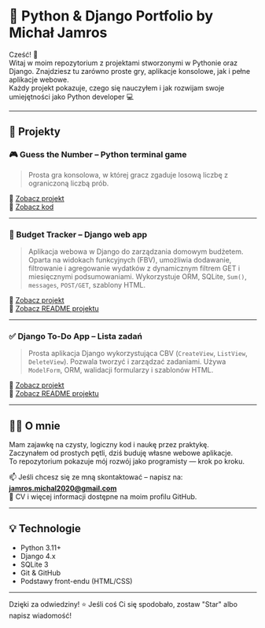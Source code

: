# 🧠 Python & Django Portfolio by Michał Jamros

Cześć! 👋  
Witaj w moim repozytorium z projektami stworzonymi w Pythonie oraz Django. Znajdziesz tu zarówno proste gry, aplikacje konsolowe, jak i pełne aplikacje webowe.  
Każdy projekt pokazuje, czego się nauczyłem i jak rozwijam swoje umiejętności jako Python developer 💻

---

## 🚀 Projekty

### 🎮 Guess the Number – Python terminal game  
> Prosta gra konsolowa, w której gracz zgaduje losową liczbę z ograniczoną liczbą prób.

🔗 [Zobacz projekt](https://github.com/michu1810/Portfolio/tree/main/guess-number)  
🔎 [Zobacz kod](https://github.com/michu1810/Portfolio/blob/main/guess-number/gamescript.py)

---

### 💸 Budget Tracker – Django web app  
> Aplikacja webowa w Django do zarządzania domowym budżetem. Oparta na widokach funkcyjnych (FBV), umożliwia dodawanie, filtrowanie i agregowanie wydatków z dynamicznym filtrem GET i miesięcznymi podsumowaniami. Wykorzystuje ORM, SQLite, `Sum()`, `messages`, `POST/GET`, szablony HTML.

🔗 [Zobacz projekt](https://github.com/michu1810/Portfolio/tree/main/django-budget/Budzet)  
📄 [Zobacz README projektu](https://github.com/michu1810/Portfolio/blob/main/django-budget/README.md)

---

### ✅ Django To-Do App – Lista zadań  
> Prosta aplikacja Django wykorzystująca CBV (`CreateView`, `ListView`, `DeleteView`). Pozwala tworzyć i zarządzać zadaniami. Używa `ModelForm`, ORM, walidacji formularzy i szablonów HTML.

🔗 [Zobacz projekt](https://github.com/michu1810/Portfolio/tree/main/django-todo)  
📄 [Zobacz README projektu](https://github.com/michu1810/Portfolio/blob/main/django-todo/README.md)

---

## 👨‍💻 O mnie

Mam zajawkę na czysty, logiczny kod i naukę przez praktykę.  
Zaczynałem od prostych pętli, dziś buduję własne webowe aplikacje.  
To repozytorium pokazuje mój rozwój jako programisty — krok po kroku.

📫 Jeśli chcesz się ze mną skontaktować – napisz na: **jamros.michal2020@gmail.com**  
📄 CV i więcej informacji dostępne na moim profilu GitHub.

---

## 💡 Technologie

- Python 3.11+
- Django 4.x
- SQLite 3
- Git & GitHub
- Podstawy front-endu (HTML/CSS)

---

Dzięki za odwiedziny! ⭐ Jeśli coś Ci się spodobało, zostaw "Star" albo napisz wiadomość!
